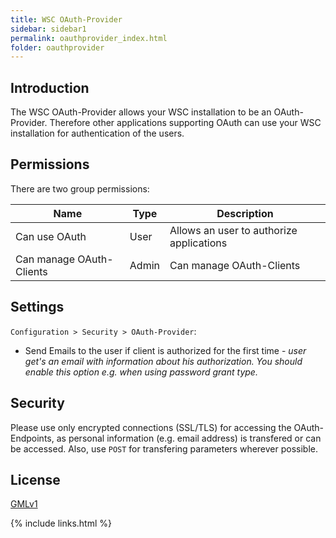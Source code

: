 ```yaml
---
title: WSC OAuth-Provider
sidebar: sidebar1
permalink: oauthprovider_index.html
folder: oauthprovider
---
```


## Introduction

The WSC OAuth-Provider allows your WSC installation to be an OAuth-Provider. Therefore other applications supporting OAuth can use your WSC installation for authentication of the users.

## Permissions

There are two group permissions:

| Name | Type | Description |
|------|------|-------------|
| Can use OAuth | User | Allows an user to authorize applications |
| Can manage OAuth-Clients | Admin | Can manage OAuth-Clients |

## Settings
`Configuration > Security > OAuth-Provider`:
* Send Emails to the user if client is authorized for the first time - *user get's an email with information about his authorization. You should enable this option e.g. when using password grant type.*

## Security
Please use only encrypted connections (SSL/TLS) for accessing the OAuth-Endpoints, as personal information (e.g. email address) is transfered or can be accessed.
Also, use `POST` for transfering parameters wherever possible.

## License
[GMLv1](/license/LICENSE)


{% include links.html %}
